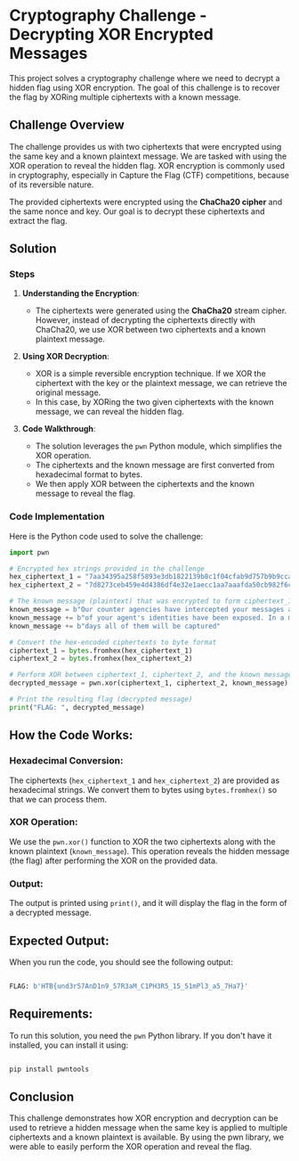 # Cryptography Challenge - Decrypting XOR Encrypted Messages

This project solves a cryptography challenge where we need to decrypt a hidden flag using XOR encryption. The goal of this challenge is to recover the flag by XORing multiple ciphertexts with a known message.

## Challenge Overview

The challenge provides us with two ciphertexts that were encrypted using the same key and a known plaintext message. We are tasked with using the XOR operation to reveal the hidden flag. XOR encryption is commonly used in cryptography, especially in Capture the Flag (CTF) competitions, because of its reversible nature.

The provided ciphertexts were encrypted using the **ChaCha20 cipher** and the same nonce and key. Our goal is to decrypt these ciphertexts and extract the flag.

## Solution

### Steps

1. **Understanding the Encryption**:
   - The ciphertexts were generated using the **ChaCha20** stream cipher. However, instead of decrypting the ciphertexts directly with ChaCha20, we use XOR between two ciphertexts and a known plaintext message.
   
2. **Using XOR Decryption**:
   - XOR is a simple reversible encryption technique. If we XOR the ciphertext with the key or the plaintext message, we can retrieve the original message.
   - In this case, by XORing the two given ciphertexts with the known message, we can reveal the hidden flag.

3. **Code Walkthrough**:
   - The solution leverages the `pwn` Python module, which simplifies the XOR operation.
   - The ciphertexts and the known message are first converted from hexadecimal format to bytes.
   - We then apply XOR between the ciphertexts and the known message to reveal the flag.

### Code Implementation

Here is the Python code used to solve the challenge:

```python
import pwn

# Encrypted hex strings provided in the challenge
hex_ciphertext_1 = "7aa34395a258f5893e3db1822139b8c1f04cfab9d757b9b9cca57e1df33d093f07c7f06e06bb6293676f9060a838ea138b6bc9f20b08afeb73120506e2ce7b9b9dcd9e4a421584cfaba2481132dfbdf4216e98e3facec9ba199ca3a97641e9ca9782868d0222a1d7c0d3119b867edaf2e72e2a6f7d344df39a14edc39cb6f960944ddac2aaef324827c36cba67dcb76b22119b43881a3f1262752990"
hex_ciphertext_2 = "7d8273ceb459e4d4386df4e32e1aecc1aa7aaafda50cb982f6c62623cf6b29693d86b15457aa76ac7e2eef6cf814ae3a8d39c7"

# The known message (plaintext) that was encrypted to form ciphertext_1
known_message = b"Our counter agencies have intercepted your messages and a lot "
known_message += b"of your agent's identities have been exposed. In a matter of "
known_message += b"days all of them will be captured"

# Convert the hex-encoded ciphertexts to byte format
ciphertext_1 = bytes.fromhex(hex_ciphertext_1)
ciphertext_2 = bytes.fromhex(hex_ciphertext_2)

# Perform XOR between ciphertext_1, ciphertext_2, and the known message
decrypted_message = pwn.xor(ciphertext_1, ciphertext_2, known_message)

# Print the resulting flag (decrypted message)
print("FLAG: ", decrypted_message)
```
## How the Code Works:

### Hexadecimal Conversion:

The ciphertexts (`hex_ciphertext_1` and `hex_ciphertext_2`) are provided as hexadecimal strings. We convert them to bytes using `bytes.fromhex()` so that we can process them.

### XOR Operation:

We use the `pwn.xor()` function to XOR the two ciphertexts along with the known plaintext (`known_message`). This operation reveals the hidden message (the flag) after performing the XOR on the provided data.

### Output:

The output is printed using `print()`, and it will display the flag in the form of a decrypted message.

## Expected Output:

When you run the code, you should see the following output:

```python

FLAG: b'HTB{und3r57AnD1n9_57R3aM_C1PH3R5_15_51mPl3_a5_7Ha7}'

```

## Requirements:

To run this solution, you need the `pwn` Python library. If you don't have it installed, you can install it using:

```python

pip install pwntools

```

## Conclusion

This challenge demonstrates how XOR encryption and decryption can be used to retrieve a hidden message when the same key is applied to multiple ciphertexts and a known plaintext is available. By using the pwn library, we were able to easily perform the XOR operation and reveal the flag.



